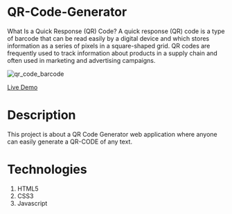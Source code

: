 # QR-Code-Generator
What Is a Quick Response (QR) Code? A quick response (QR) code is a type of barcode that can be read easily by a digital device and which stores information as a series of pixels in a square-shaped grid. QR codes are frequently used to track information about products in a supply chain and often used in marketing and advertising campaigns.



![qr_code_barcode](https://user-images.githubusercontent.com/89854060/165378748-de6a4568-a09f-4099-b6c4-876f24c4b3e1.jpg)

[Live Demo](https://fastqrcodegenerate.blogspot.com/)

# Description
This project is about a QR Code Generator web application where anyone can easily generate a QR-CODE of any text.



# Technologies
1) HTML5
2) CSS3
3) Javascript
